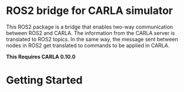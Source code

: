 # ROS2 bridge for CARLA simulator

This ROS2 package is a bridge that enables two-way communication between ROS2 and CARLA. The information from the CARLA server is translated to ROS2 topics. In the same way, the message sent between nodes in ROS2 get translated to commands to be applied in CARLA.

**This Requires CARLA 0.10.0**

# Getting Started

